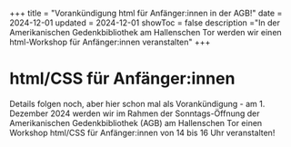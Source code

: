 +++
title = "Vorankündigung html für Anfänger:innen in der AGB!"
date = 2024-12-01
updated = 2024-12-01
showToc = false
description ="In der Amerikanischen Gedenkbibliothek am Hallenschen Tor werden wir einen html-Workshop für Anfänger:innen veranstalten"
+++

<script lang="ts">
    import Figure from "$lib/components/Figure.svelte";
</script>

# html/CSS für Anfänger:innen

Details folgen noch, aber hier schon mal als Vorankündigung - am 1. Dezember 2024 werden wir im Rahmen der Sonntags-Öffnung der Amerikanischen Gedenkbibliothek (AGB) am Hallenschen Tor einen Workshop html/CSS für Anfänger:innen von 14 bis 16 Uhr veranstalten!
